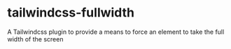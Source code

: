 # tailwindcss-fullwidth
A Tailwindcss plugin to provide a means to force an element to take the full width of the screen
